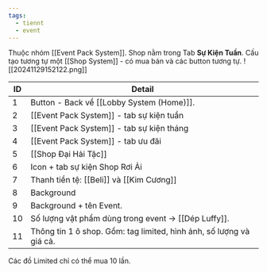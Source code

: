 ```yaml
---
tags:
  - tiennt
  - event
---
```

Thuộc nhóm [[Event Pack System]]. Shop nằm trong Tab **Sự Kiện Tuần**.
Cấu tạo tương tự một [[Shop System]] - có mua bán và các button tương tự.
![[20241129152122.png]]

| ID  | Detail                                                              |
| --- | ------------------------------------------------------------------- |
| 1   | Button - Back về [[Lobby System (Home)]].                           |
| 2   | [[Event Pack System]] - tab sự kiện tuần                            |
| 3   | [[Event Pack System]] - tab sự kiện tháng                           |
| 4   | [[Event Pack System]] - tab ưu đãi                                  |
| 5   | [[Shop Đại Hải Tặc]]                                                |
| 6   | Icon + tab sự kiện Shop Rơi Ải                                      |
| 7   | Thanh tiền tệ: [[Beli]] và [[Kim Cương]]                            |
| 8   | Background                                                          |
| 9   | Background + tên Event.                                             |
| 10  | Số lượng vật phẩm dùng trong event -> [[Dép Luffy]].                |
| 11  | Thông tin 1 ô shop. Gồm: tag limited, hình ảnh, số lượng và giá cả. |
Các đồ Limited chỉ có thể mua 10 lần.
